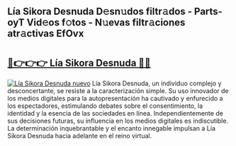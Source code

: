 ## Lía Sikora Desnuda D𝚎sn𝚞dos filtr𝚊dos - Parts-oyT Vid𝚎os f𝚘tos - N𝚞evas filtr𝚊ciones atr𝚊ctivas EfOvx

# <h2><a href="http://mb8n3w.tromn.icu/?c=L%c3%ada+Sikora+Desnuda">🔗👉👉👉 Lía Sikora Desnuda 🔗🔗</a></h2>

[![Lía Sikora Desnuda nuevo](https://i.imgur.com/pEAQMta.gif)](http://mb8n3w.tromn.icu/?c=L%c3%ada+Sikora+Desnuda)
Lía Sikora Desnuda, un individuo complejo y desconcertante, se resiste a la caracterización simple. Su uso innovador de los medios digitales para la autopresentación ha cautivado y enfurecido a los espectadores, estimulando debates sobre el consentimiento, la identidad y la esencia de las sociedades en línea. Independientemente de sus decisiones futuras, su influencia en los medios digitales es indiscutible. La determinación inquebrantable y el encanto innegable impulsan a Lía Sikora Desnuda hacia adelante en el reino virtual.
